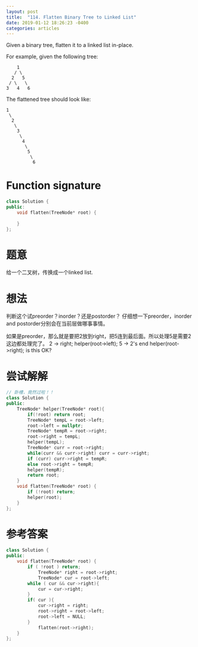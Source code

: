 ```yaml
---
layout: post
title:  "114. Flatten Binary Tree to Linked List"
date: 2019-01-12 18:26:23 -0400
categories: articles
---
```

Given a binary tree, flatten it to a linked list in-place.

For example, given the following tree:
```
    1
   / \
  2   5
 / \   \
3   4   6
```
The flattened tree should look like:
```
1
 \
  2
   \
    3
     \
      4
       \
        5
         \
          6
```
# Function signature
```c++
class Solution {
public:
    void flatten(TreeNode* root) {
        
    }
};
```
# 题意
给一个二叉树，传换成一个linked list.
# 想法
判断这个试preorder？inorder？还是postorder？
仔细想一下preorder，inorder and postorder分别会在当前层做哪事事情。

如果是preorder，那么就是要把2放到right，把5连到最后面。所以处理5是需要2这边都处理完了。
2 -> right;
helper(root->left);
5 -> 2's end
helper(root->right);
is this OK?
# 尝试解解
```c++
// 卧槽，竟然过啦！！
class Solution {
public:
	TreeNode* helper(TreeNode* root){
		if(!root) return root;
		TreeNode* tempL = root->left;
		root->left = nullptr;
		TreeNode* tempR = root->right;
		root->right = tempL;
		helper(tempL);
		TreeNode* curr = root->right;
		while(curr && curr->right) curr = curr->right;
		if (curr) curr->right = tempR;
        else root->right = tempR;
		helper(tempR);
		return root;
	}
    void flatten(TreeNode* root) {
        if (!root) return;
        helper(root);
    }
};
```
# 参考答案
```c++
class Solution {
public:
    void flatten(TreeNode* root) {
        if ( !root ) return;
            TreeNode* right = root->right;
            TreeNode* cur = root->left;
        while ( cur && cur->right){
            cur = cur->right;
        }
        if( cur ){
            cur->right = right;
            root->right = root->left;
            root->left = NULL;
        }
            flatten(root->right);
    }
};
```
